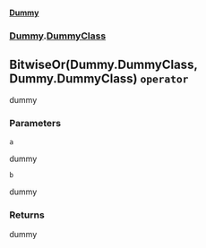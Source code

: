 #### [Dummy](./Dummy.md 'Dummy')
### [Dummy](./Dummy.md#Dummy 'Dummy').[DummyClass](./Dummy-DummyClass.md 'Dummy.DummyClass')
## BitwiseOr(Dummy.DummyClass, Dummy.DummyClass) `operator`
dummy
### Parameters

<a name='Dummy-DummyClass-op_BitwiseOr(Dummy-DummyClass-_Dummy-DummyClass)-a'></a>
`a`

dummy

<a name='Dummy-DummyClass-op_BitwiseOr(Dummy-DummyClass-_Dummy-DummyClass)-b'></a>
`b`

dummy
### Returns
dummy
